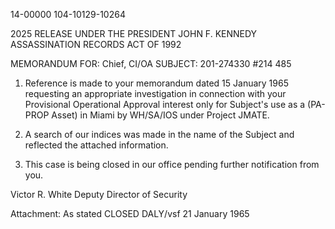 14-00000
104-10129-10264

2025 RELEASE UNDER THE PRESIDENT JOHN F. KENNEDY ASSASSINATION RECORDS ACT OF 1992

MEMORANDUM FOR: Chief, CI/OA
SUBJECT: 201-274330
#214 485

1.  Reference is made to your memorandum dated 15 January 1965 requesting an appropriate investigation in connection with your Provisional Operational Approval interest only for Subject's use as a (PA-PROP Asset) in Miami by WH/SA/IOS under Project JMATE.

2.  A search of our indices was made in the name of the Subject and reflected the attached information.

3.  This case is being closed in our office pending further notification from you.

Victor R. White
Deputy Director of Security

Attachment:
As stated
CLOSED
DALY/vsf
21 January 1965
